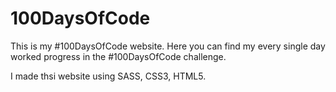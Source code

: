 # 100DaysOfCode
This is my #100DaysOfCode website. Here you can find my every single day worked progress in the #100DaysOfCode challenge. 

I made thsi website using SASS, CSS3, HTML5.
